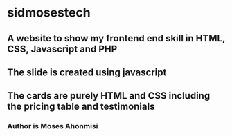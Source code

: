 # sidmosestech
## A website to show my frontend end skill in HTML, CSS, Javascript and PHP
## The slide is created using javascript
## The cards are purely HTML and CSS including the pricing table and testimonials
### Author is Moses Ahonmisi
